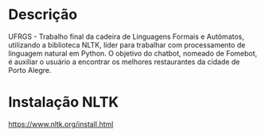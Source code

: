 # Descrição

UFRGS - Trabalho final da cadeira de Linguagens Formais e Autômatos, utilizando a biblioteca NLTK, líder para trabalhar com processamento de linguagem natural em Python.
O objetivo do chatbot, nomeado de Fomebot, é auxiliar o usuário a encontrar os melhores restaurantes da cidade de Porto Alegre.

# Instalação NLTK

https://www.nltk.org/install.html
